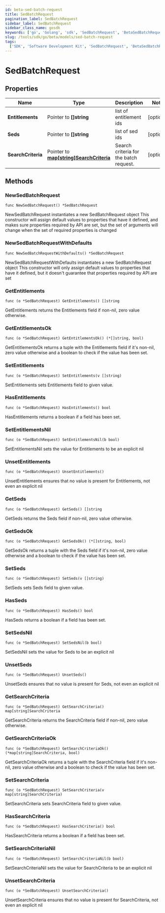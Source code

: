 ```yaml
---
id: beta-sed-batch-request
title: SedBatchRequest
pagination_label: SedBatchRequest
sidebar_label: SedBatchRequest
sidebar_class_name: gosdk
keywords: ['go', 'Golang', 'sdk', 'SedBatchRequest', 'BetaSedBatchRequest']
slug: /tools/sdk/go/beta/models/sed-batch-request
tags:
  ['SDK', 'Software Development Kit', 'SedBatchRequest', 'BetaSedBatchRequest']
---
```


# SedBatchRequest

## Properties

| Name | Type | Description | Notes |
| --- | --- | --- | --- |
| **Entitlements** | Pointer to **[]string** | list of entitlement ids | [optional] |
| **Seds** | Pointer to **[]string** | list of sed ids | [optional] |
| **SearchCriteria** | Pointer to [**map[string]SearchCriteria**](search-criteria) | Search criteria for the batch request. | [optional] |

## Methods

### NewSedBatchRequest

`func NewSedBatchRequest() *SedBatchRequest`

NewSedBatchRequest instantiates a new SedBatchRequest object This constructor will assign default values to properties that have it defined, and makes sure properties required by API are set, but the set of arguments will change when the set of required properties is changed

### NewSedBatchRequestWithDefaults

`func NewSedBatchRequestWithDefaults() *SedBatchRequest`

NewSedBatchRequestWithDefaults instantiates a new SedBatchRequest object This constructor will only assign default values to properties that have it defined, but it doesn't guarantee that properties required by API are set

### GetEntitlements

`func (o *SedBatchRequest) GetEntitlements() []string`

GetEntitlements returns the Entitlements field if non-nil, zero value otherwise.

### GetEntitlementsOk

`func (o *SedBatchRequest) GetEntitlementsOk() (*[]string, bool)`

GetEntitlementsOk returns a tuple with the Entitlements field if it's non-nil, zero value otherwise and a boolean to check if the value has been set.

### SetEntitlements

`func (o *SedBatchRequest) SetEntitlements(v []string)`

SetEntitlements sets Entitlements field to given value.

### HasEntitlements

`func (o *SedBatchRequest) HasEntitlements() bool`

HasEntitlements returns a boolean if a field has been set.

### SetEntitlementsNil

`func (o *SedBatchRequest) SetEntitlementsNil(b bool)`

SetEntitlementsNil sets the value for Entitlements to be an explicit nil

### UnsetEntitlements

`func (o *SedBatchRequest) UnsetEntitlements()`

UnsetEntitlements ensures that no value is present for Entitlements, not even an explicit nil

### GetSeds

`func (o *SedBatchRequest) GetSeds() []string`

GetSeds returns the Seds field if non-nil, zero value otherwise.

### GetSedsOk

`func (o *SedBatchRequest) GetSedsOk() (*[]string, bool)`

GetSedsOk returns a tuple with the Seds field if it's non-nil, zero value otherwise and a boolean to check if the value has been set.

### SetSeds

`func (o *SedBatchRequest) SetSeds(v []string)`

SetSeds sets Seds field to given value.

### HasSeds

`func (o *SedBatchRequest) HasSeds() bool`

HasSeds returns a boolean if a field has been set.

### SetSedsNil

`func (o *SedBatchRequest) SetSedsNil(b bool)`

SetSedsNil sets the value for Seds to be an explicit nil

### UnsetSeds

`func (o *SedBatchRequest) UnsetSeds()`

UnsetSeds ensures that no value is present for Seds, not even an explicit nil

### GetSearchCriteria

`func (o *SedBatchRequest) GetSearchCriteria() map[string]SearchCriteria`

GetSearchCriteria returns the SearchCriteria field if non-nil, zero value otherwise.

### GetSearchCriteriaOk

`func (o *SedBatchRequest) GetSearchCriteriaOk() (*map[string]SearchCriteria, bool)`

GetSearchCriteriaOk returns a tuple with the SearchCriteria field if it's non-nil, zero value otherwise and a boolean to check if the value has been set.

### SetSearchCriteria

`func (o *SedBatchRequest) SetSearchCriteria(v map[string]SearchCriteria)`

SetSearchCriteria sets SearchCriteria field to given value.

### HasSearchCriteria

`func (o *SedBatchRequest) HasSearchCriteria() bool`

HasSearchCriteria returns a boolean if a field has been set.

### SetSearchCriteriaNil

`func (o *SedBatchRequest) SetSearchCriteriaNil(b bool)`

SetSearchCriteriaNil sets the value for SearchCriteria to be an explicit nil

### UnsetSearchCriteria

`func (o *SedBatchRequest) UnsetSearchCriteria()`

UnsetSearchCriteria ensures that no value is present for SearchCriteria, not even an explicit nil
